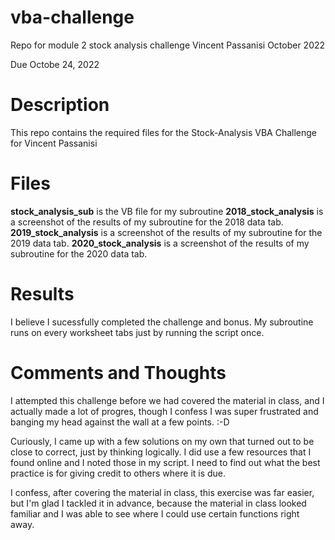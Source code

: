 # vba-challenge

Repo for module 2 stock analysis challenge
Vincent Passanisi
October 2022

Due Octobe 24, 2022

# Description

This repo contains the required files for the Stock-Analysis VBA Challenge for Vincent Passanisi

# Files

**stock_analysis_sub** is the VB file for my subroutine
**2018_stock_analysis** is a screenshot of the results of my subroutine for the 2018 data tab.
**2019_stock_analysis** is a screenshot of the results of my subroutine for the 2019 data tab.
**2020_stock_analysis** is a screenshot of the results of my subroutine for the 2020 data tab.

# Results

I believe I sucessfully completed the challenge and bonus. My subroutine runs on every worksheet tabs just by running the script once.

# Comments and Thoughts

I attempted this challenge before we had covered the material in class, and I actually made a lot of progres, though I confess I was super frustrated and banging my head against the wall at a few points. :-D

Curiously, I came up with a few solutions on my own that turned out to be close to correct, just by thinking logically. I did use a few resources that I found online and I noted those in my script. I need to find out what the best practice is for giving credit to others where it is due.

I confess, after covering the material in class, this exercise was far easier, but I'm glad I tackled it in advance, because the material in class looked familiar and I was able to see where I could use certain functions right away.
